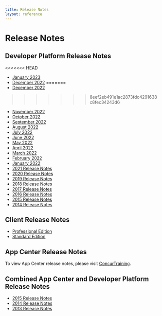 ```yaml
---
title: Release Notes
layout: reference
---
```

# Release Notes

## Developer Platform Release Notes

<<<<<<< HEAD
* [January 2023](./api/2023-01-05.html)
* [December 2022](./api/2022-12-10.html)
=======
* [December 2022](./api/2022-12-02.html)
>>>>>>> 8eef2eb491e1ac2873fdc4291638c8fec34243d6
* [November 2022](./api/2022-11-10.html)
* [October 2022](./api/2022-10-14.html)
* [September 2022](./api/2022-09-16.html)
* [August 2022](./api/2022-08-12.html)
* [July 2022](./api/2022-07-08.html)
* [June 2022](./api/2022-06-24.html)
* [May 2022](./api/2022-05-19.html)
* [April 2022](./api/2022-04-08.html)
* [March 2022](./api/2022-03-17.html)
* [February 2022](./api/2022-02-17.html)
* [January 2022](./api/2022-01-13.html)
* [2021 Release Notes](./api/archive/2021-archive-dev.html)
* [2020 Release Notes](./api/archive/2020-archive-dev.html)
* [2019 Release Notes](./api/archive/2019-archive-dev.html)
* [2018 Release Notes](./api/archive/2018-archive-dev.html)
* [2017 Release Notes](./api/archive/dev-platform-2017-03-01.html)
* [2016 Release Notes](./api/archive/2016-archive-dev.html)
* [2015 Release Notes](./api/archive/2015-archive-dev.html)
* [2014 Release Notes](./api/archive/2014-archive-dev.html)

## Client Release Notes

* [Professional Edition](http://www.concurtraining.com/customers/tech_pubs/_RN_CCC.htm)
* [Standard Edition](http://www.concurtraining.com/customers/tech_pubs/_RN_CCC_CPS.htm)

## App Center Release Notes

To view App Center release notes, please visit [ConcurTraining](http://www.concurtraining.com/customers/tech_pubs/Docs/AppCenter/ReleaseNotesAppCenter_Client.htm).

## Combined App Center and Developer Platform Release Notes

* [2015 Release Notes](./archive/app-center-dev-platform-2015-04-01.pdf)
* [2014 Release Notes](./archive/2014-archive-app-center-dev.html)
* [2013 Release Notes](./archive/2013-archive-app-center-dev.html)

